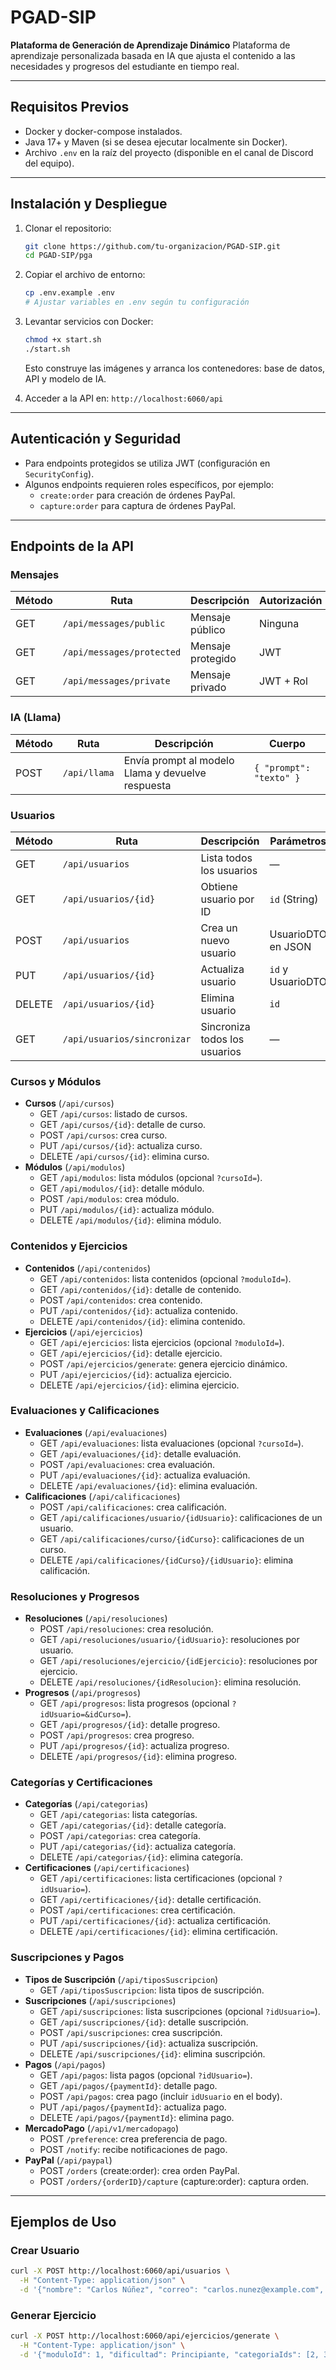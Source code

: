 # PGAD-SIP

**Plataforma de Generación de Aprendizaje Dinámico** 
Plataforma de aprendizaje personalizada basada en IA que ajusta el contenido a las necesidades y progresos del estudiante en tiempo real.

---

## Requisitos Previos

- Docker y docker-compose instalados.
- Java 17+ y Maven (si se desea ejecutar localmente sin Docker).
- Archivo `.env` en la raíz del proyecto (disponible en el canal de Discord del equipo).

---

## Instalación y Despliegue

1. Clonar el repositorio:
   ```bash
   git clone https://github.com/tu-organizacion/PGAD-SIP.git
   cd PGAD-SIP/pga
   ```

2. Copiar el archivo de entorno:
   ```bash
   cp .env.example .env
   # Ajustar variables en .env según tu configuración
   ```

3. Levantar servicios con Docker:
   ```bash
   chmod +x start.sh
   ./start.sh
   ```
   Esto construye las imágenes y arranca los contenedores: base de datos, API y modelo de IA.

4. Acceder a la API en: `http://localhost:6060/api`

---

## Autenticación y Seguridad

- Para endpoints protegidos se utiliza JWT (configuración en `SecurityConfig`).
- Algunos endpoints requieren roles específicos, por ejemplo:
  - `create:order` para creación de órdenes PayPal.
  - `capture:order` para captura de órdenes PayPal.

---

## Endpoints de la API

### Mensajes
| Método | Ruta                          | Descripción                              | Autorización |
|--------|-------------------------------|------------------------------------------|--------------|
| GET    | `/api/messages/public`        | Mensaje público                          | Ninguna      |
| GET    | `/api/messages/protected`     | Mensaje protegido                        | JWT          |
| GET    | `/api/messages/private`       | Mensaje privado                          | JWT + Rol    |

### IA (Llama)
| Método | Ruta            | Descripción                                      | Cuerpo                                          |
|--------|-----------------|--------------------------------------------------|-------------------------------------------------|
| POST   | `/api/llama`    | Envía prompt al modelo Llama y devuelve respuesta| `{ "prompt": "texto" }`                          |

### Usuarios
| Método | Ruta                       | Descripción                          | Parámetros               |
|--------|----------------------------|--------------------------------------|--------------------------|
| GET    | `/api/usuarios`            | Lista todos los usuarios             | —                        |
| GET    | `/api/usuarios/{id}`       | Obtiene usuario por ID               | `id` (String)            |
| POST   | `/api/usuarios`            | Crea un nuevo usuario                | UsuarioDTO en JSON       |
| PUT    | `/api/usuarios/{id}`       | Actualiza usuario                    | `id` y UsuarioDTO        |
| DELETE | `/api/usuarios/{id}`       | Elimina usuario                      | `id`                     |
| GET    | `/api/usuarios/sincronizar`| Sincroniza todos los usuarios        | —                        |

### Cursos y Módulos
- **Cursos** (`/api/cursos`)
  - GET `/api/cursos`: listado de cursos.
  - GET `/api/cursos/{id}`: detalle de curso.
  - POST `/api/cursos`: crea curso.
  - PUT `/api/cursos/{id}`: actualiza curso.
  - DELETE `/api/cursos/{id}`: elimina curso.
- **Módulos** (`/api/modulos`)
  - GET `/api/modulos`: lista módulos (opcional `?cursoId=`).
  - GET `/api/modulos/{id}`: detalle módulo.
  - POST `/api/modulos`: crea módulo.
  - PUT `/api/modulos/{id}`: actualiza módulo.
  - DELETE `/api/modulos/{id}`: elimina módulo.

### Contenidos y Ejercicios
- **Contenidos** (`/api/contenidos`)
  - GET `/api/contenidos`: lista contenidos (opcional `?moduloId=`).
  - GET `/api/contenidos/{id}`: detalle de contenido.
  - POST `/api/contenidos`: crea contenido.
  - PUT `/api/contenidos/{id}`: actualiza contenido.
  - DELETE `/api/contenidos/{id}`: elimina contenido.
- **Ejercicios** (`/api/ejercicios`)
  - GET `/api/ejercicios`: lista ejercicios (opcional `?moduloId=`).
  - GET `/api/ejercicios/{id}`: detalle ejercicio.
  - POST `/api/ejercicios/generate`: genera ejercicio dinámico.
  - PUT `/api/ejercicios/{id}`: actualiza ejercicio.
  - DELETE `/api/ejercicios/{id}`: elimina ejercicio.

### Evaluaciones y Calificaciones
- **Evaluaciones** (`/api/evaluaciones`)
  - GET `/api/evaluaciones`: lista evaluaciones (opcional `?cursoId=`).
  - GET `/api/evaluaciones/{id}`: detalle evaluación.
  - POST `/api/evaluaciones`: crea evaluación.
  - PUT `/api/evaluaciones/{id}`: actualiza evaluación.
  - DELETE `/api/evaluaciones/{id}`: elimina evaluación.
- **Calificaciones** (`/api/calificaciones`)
  - POST `/api/calificaciones`: crea calificación.
  - GET `/api/calificaciones/usuario/{idUsuario}`: calificaciones de un usuario.
  - GET `/api/calificaciones/curso/{idCurso}`: calificaciones de un curso.
  - DELETE `/api/calificaciones/{idCurso}/{idUsuario}`: elimina calificación.

### Resoluciones y Progresos
- **Resoluciones** (`/api/resoluciones`)
  - POST `/api/resoluciones`: crea resolución.
  - GET `/api/resoluciones/usuario/{idUsuario}`: resoluciones por usuario.
  - GET `/api/resoluciones/ejercicio/{idEjercicio}`: resoluciones por ejercicio.
  - DELETE `/api/resoluciones/{idResolucion}`: elimina resolución.
- **Progresos** (`/api/progresos`)
  - GET `/api/progresos`: lista progresos (opcional `?idUsuario=&idCurso=`).
  - GET `/api/progresos/{id}`: detalle progreso.
  - POST `/api/progresos`: crea progreso.
  - PUT `/api/progresos/{id}`: actualiza progreso.
  - DELETE `/api/progresos/{id}`: elimina progreso.

### Categorías y Certificaciones
- **Categorías** (`/api/categorias`)
  - GET `/api/categorias`: lista categorías.
  - GET `/api/categorias/{id}`: detalle categoría.
  - POST `/api/categorias`: crea categoría.
  - PUT `/api/categorias/{id}`: actualiza categoría.
  - DELETE `/api/categorias/{id}`: elimina categoría.
- **Certificaciones** (`/api/certificaciones`)
  - GET `/api/certificaciones`: lista certificaciones (opcional `?idUsuario=`).
  - GET `/api/certificaciones/{id}`: detalle certificación.
  - POST `/api/certificaciones`: crea certificación.
  - PUT `/api/certificaciones/{id}`: actualiza certificación.
  - DELETE `/api/certificaciones/{id}`: elimina certificación.

### Suscripciones y Pagos
- **Tipos de Suscripción** (`/api/tiposSuscripcion`)
  - GET `/api/tiposSuscripcion`: lista tipos de suscripción.
- **Suscripciones** (`/api/suscripciones`)
  - GET `/api/suscripciones`: lista suscripciones (opcional `?idUsuario=`).
  - GET `/api/suscripciones/{id}`: detalle suscripción.
  - POST `/api/suscripciones`: crea suscripción.
  - PUT `/api/suscripciones/{id}`: actualiza suscripción.
  - DELETE `/api/suscripciones/{id}`: elimina suscripción.
- **Pagos** (`/api/pagos`)
  - GET `/api/pagos`: lista pagos (opcional `?idUsuario=`).
  - GET `/api/pagos/{paymentId}`: detalle pago.
  - POST `/api/pagos`: crea pago (incluir `idUsuario` en el body).
  - PUT `/api/pagos/{paymentId}`: actualiza pago.
  - DELETE `/api/pagos/{paymentId}`: elimina pago.
- **MercadoPago** (`/api/v1/mercadopago`)
  - POST `/preference`: crea preferencia de pago.
  - POST `/notify`: recibe notificaciones de pago.
- **PayPal** (`/api/paypal`)
  - POST `/orders` (create:order): crea orden PayPal.
  - POST `/orders/{orderID}/capture` (capture:order): captura orden.

---

## Ejemplos de Uso

### Crear Usuario
```bash
curl -X POST http://localhost:6060/api/usuarios \
  -H "Content-Type: application/json" \
  -d '{"nombre": "Carlos Núñez", "correo": "carlos.nunez@example.com", "nivelConocimiento": "intermedio","tipoUsuario": "free","estadoCuenta": false}'
```

### Generar Ejercicio
```bash
curl -X POST http://localhost:6060/api/ejercicios/generate \
  -H "Content-Type: application/json" \
  -d '{"moduloId": 1, "dificultad": Principiante, "categoriaIds": [2, 3]}'
```

